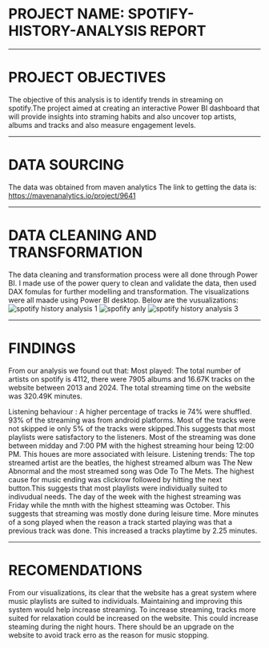 # PROJECT NAME: SPOTIFY-HISTORY-ANALYSIS REPORT

---
# PROJECT OBJECTIVES
The objective of this analysis is to identify trends in streaming on spotify.The project aimed at creating an interactive Power BI dashboard that will provide insights into straming habits and also uncover top artists, albums and tracks and also measure engagement levels.

---
# DATA SOURCING
The data was obtained from maven analytics
The link to getting the data is: https://mavenanalytics.io/project/9641

---
# DATA CLEANING AND TRANSFORMATION
The data cleaning and transformation process were all done through Power BI.
I made use of the power query to clean and validate the data, then used DAX fomulas for further modelling and transformation.
The visualizations were all maade using Power BI desktop.
Below are the vusualizations:
![spotify history analysis 1](https://github.com/user-attachments/assets/714a8b2c-a92a-4de1-8b4d-18f3a7fe5992)
![spofify anly](https://github.com/user-attachments/assets/6a9f1860-c309-4cf0-b108-5c3b669fbda5)
![spotify history analysis 3](https://github.com/user-attachments/assets/82370a98-23d8-46ca-b9c3-ab13b87db985)

---
# FINDINGS
From our analysis we found out that:
  Most played: The total number of artists on spotify is 4112, there were 7905 albums and 16.67K tracks on the website between 2013 and 2024. The total streaming time on the website was 320.49K minutes.
    
  Listening behaviour : A higher percentage of tracks ie 74% were shuffled.
    93% of the streaming was from android platforms.
    Most of the tracks were not skipped ie only 5% of the tracks were skipped.This suggests that most playlists were satisfactory to the listeners.
    Most of the streaming was done between midday and 7:00 PM with the highest streaming hour being 12:00 PM. This houes are more associated with leisure.
  Listening trends: The top streamed artist are the beatles, the highest streamed album was The New Abnormal and the most streamed song was Ode To The Mets.
    The highest cause for music ending was clickrow followed by hitting the next button.This suggests that most playlists were individually suited to indivudual needs.
    The day of the week with the highest streaming was Friday while the mnth with the highest stteaming was October. This suggests that streaming was mostly done during leisure time.
    More minutes of a song played when the reason a track started playing was that a previous track was done. This increased a tracks playtime by 2.25 minutes.

  ---
# RECOMENDATIONS
From our visualizations, its clear that the website has a great system where music playlists are suited to individuals. Maintaining and improving this system would help increase streaming.
To increase streaming, tracks more suited for relaxation could be increased on the website. This could increase steaming during the night hours.
There should be an upgrade on the website to avoid track erro as the reason for music stopping.
